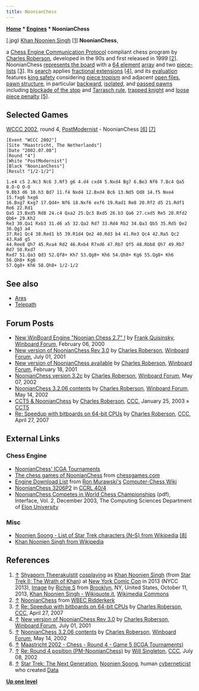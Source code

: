 ```yaml
---
title: NoonianChess
---
```

**[Home](Home "Home") \* [Engines](Engines "Engines") \* NoonianChess**



[.jpg) [Khan Noonien Singh](https://en.wikipedia.org/wiki/Khan_Noonien_Singh) <a id="cite-note-1" href="#cite-ref-1">[1]</a>
**NoonianChess**,  

a [Chess Engine Communication Protocol](Chess_Engine_Communication_Protocol "Chess Engine Communication Protocol") compliant chess program by [Charles Roberson](Charles_Roberson "Charles Roberson"), developed in the 90s and first released in 1999 <a id="cite-note-2" href="#cite-ref-2">[2]</a>. NoonianChess [represents the board](Board_Representation "Board Representation") with a [64 element](8x8_Board "8x8 Board") [array](Array "Array") and two [piece-lists](Piece-Lists "Piece-Lists") <a id="cite-note-3" href="#cite-ref-3">[3]</a>. Its [search](Search "Search") applies [fractional extensions](Extensions#FractionalExtensions "Extensions") <a id="cite-note-4" href="#cite-ref-4">[4]</a>, and its [evaluation](Evaluation "Evaluation") features [king safety](King_Safety "King Safety") considering [piece tropism](King_Safety#KingTropism "King Safety") and adjacent [open files](Open_File "Open File"), [pawn structure](Pawn_Structure "Pawn Structure"), in particular [backward](Backward_Pawn "Backward Pawn"), [isolated](Isolated_Pawn "Isolated Pawn"), and [passed pawns](Passed_Pawn "Passed Pawn") including [blockade of the stop](Blockade_of_Stop "Blockade of Stop") and [Tarrasch rule](Tarrasch_Rule "Tarrasch Rule"), [trapped knight](Trapped_Pieces "Trapped Pieces") and [loose piece penalty](Loose_Piece "Loose Piece") <a id="cite-note-5" href="#cite-ref-5">[5]</a>.



## Selected Games


[WCCC 2002](WCCC_2002 "WCCC 2002"), round 4, [PostModernist](PostModernist "PostModernist") - NoonianChess <a id="cite-note-6" href="#cite-ref-6">[6]</a> <a id="cite-note-7" href="#cite-ref-7">[7]</a>




```
[Event "WCCC 2002"]
[Site "Maastricht, The Netherlands"]
[Date "2002.07.08"]
[Round "4"]
[White "PostModernist"]
[Black "NoonianChess"]
[Result "1/2-1/2"]

1.e4 c5 2.Nc3 Nc6 3.Nf3 g6 4.d4 cxd4 5.Nxd4 Bg7 6.Be3 Nf6 7.Bc4 Qa5 8.O-O O-O 
9.Bb3 d6 10.h3 Bd7 11.f4 Nxd4 12.Bxd4 Bc6 13.Nd5 Qd8 14.f5 Nxe4 15.fxg6 hxg6 
16.Bxg7 Kxg7 17.Qd4+ Nf6 18.Nxf6 exf6 19.Rad1 Re8 20.Rf2 d5 21.Rdf1 Re6 22.Rd1 
Qa5 23.Bxd5 Rd8 24.c4 Qxa2 25.Qc3 Bxd5 26.b3 Qa6 27.cxd5 Re5 28.Rfd2 Qb6+ 29.Kh2 
Re3 30.Qa1 Rxb3 31.d6 a5 32.Qa2 Rd7 33.Rd4 Rb2 34.Qa3 Qb5 35.Rd5 Qe2 36.Qg3 a4 
37.Re1 Qc4 38.Red1 b5 39.R1d4 Qe2 40.Rd3 b4 41.Re3 Qc4 42.Ra5 Qc2 43.Ra8 g5
44.Ree8 Qh7 45.Rxa4 Rd2 46.Rxb4 R7xd6 47.Rb7 Qf5 48.Rbb8 Qh7 49.Rb7 Rd7 50.Rxd7 
Rxd7 51.Qa3 Qd3 52.Qf8+ Kh7 53.Qg8+ Kh6 54.Qh8+ Kg6 55.Qg8+ Kh6 56.Qh8+ Kg6 
57.Qg8+ Kh6 58.Qh8+ 1/2-1/2 

```

## See also


* [Ares](Ares_US "Ares US")
* [Telepath](Telepath "Telepath")


## Forum Posts


* [New WinBoard Engine "Noonian Chess 2.7" !](http://www.open-aurec.com/wbforum/viewtopic.php?f=18&t=30839) by [Frank Quisinsky](Frank_Quisinsky "Frank Quisinsky"), [Winboard Forum](Computer_Chess_Forums "Computer Chess Forums"), February 06, 2000
* [New version of NoonianChess Rev 3.0](http://www.open-aurec.com/wbforum/viewtopic.php?f=18&t=34107) by [Charles Roberson](Charles_Roberson "Charles Roberson"), [Winboard Forum](Computer_Chess_Forums "Computer Chess Forums"), July 01, 2001
* [New version of NoonianChess available](http://www.open-aurec.com/wbforum/viewtopic.php?f=18&t=33189) by [Charles Roberson](Charles_Roberson "Charles Roberson"), [Winboard Forum](Computer_Chess_Forums "Computer Chess Forums"), February 18, 2001
* [NoonianChess version 3.2c](http://www.open-aurec.com/wbforum/viewtopic.php?f=18&t=37168) by [Charles Roberson](Charles_Roberson "Charles Roberson"), [Winboard Forum](Computer_Chess_Forums "Computer Chess Forums"), May 07, 2002
* [NoonianChess 3.2.06 contents](http://www.open-aurec.com/wbforum/viewtopic.php?f=18&t=37265) by [Charles Roberson](Charles_Roberson "Charles Roberson"), [Winboard Forum](Computer_Chess_Forums "Computer Chess Forums"), May 14, 2002
* [CCT5 & NoonianChess](https://www.stmintz.com/ccc/index.php?id=279374) by [Charles Roberson](Charles_Roberson "Charles Roberson"), [CCC](CCC "CCC"), January 25, 2003 » [CCT5](CCT5 "CCT5")
* [Re: Speedup with bitboards on 64-bit CPUs](http://www.talkchess.com/forum/viewtopic.php?topic_view=threads&p=114517&t=13426) by [Charles Roberson](Charles_Roberson "Charles Roberson"), [CCC](CCC "CCC"), April 27, 2007


## External Links


### Chess Engine


* [NoonianChess' ICGA Tournaments](https://www.game-ai-forum.org/icga-tournaments/program.php?id=77)
* [The chess games of NoonianChess](http://www.chessgames.com/perl/chessplayer?pid=90124) from [chessgames.com](http://www.chessgames.com/index.html)
* [Engine Download List](http://www.computer-chess.org/doku.php?id=computer_chess:wiki:download:engine_download_list) from [Ron Murawski's](Ron_Murawski "Ron Murawski") [Computer-Chess Wiki](http://computer-chess.org/doku.php?id=home)
* [NoonianChess 3206P2](http://www.computerchess.org.uk/ccrl/404/cgi/engine_details.cgi?print=Details&each_game=1&eng=NoonianChess%203206P2) in [CCRL 40/4](CCRL "CCRL")
* [NoonianChess Competes in World Chess Championships](http://org.elon.edu/compsci/newsletterf03.pdf) (pdf), Interface, Vol. 2, December 2003, The Computing Sciences Department of [Elon University](https://en.wikipedia.org/wiki/Elon_University)


### Misc


* [Noonien Soong - List of Star Trek characters (N–S) from Wikipedia](https://en.wikipedia.org/wiki/List_of_Star_Trek_characters_%28N%E2%80%93S%29#Noonien_Soong) <a id="cite-note-8" href="#cite-ref-8">[8]</a>
* [Khan Noonien Singh from Wikipedia](https://en.wikipedia.org/wiki/Khan_Noonien_Singh)


## References


1. <a id="cite-ref-1" href="#cite-note-1">↑</a> [Shyaporn Theerakulstit](https://www.imdb.com/name/nm1421990/) [cosplaying](https://en.wikipedia.org/wiki/Cosplay) as [Khan Noonien Singh](https://en.wikipedia.org/wiki/Khan_Noonien_Singh) (from [Star Trek II: The Wrath of Khan](https://en.wikipedia.org/wiki/Star_Trek_II:_The_Wrath_of_Khan)) at [New York Comic Con](https://en.wikipedia.org/wiki/New_York_Comic_Con) in 2013 (NYCC 2013), [Image](https://www.flickr.com/photos/94565827@N05/10275730183/) by [Richie S](https://www.flickr.com/people/94565827@N05) from [Brooklyn](https://en.wikipedia.org/wiki/Brooklyn), NY, United States, October 11, 2013, [Khan Noonien Singh - Wikiquote.it](https://it.wikiquote.org/wiki/Khan_Noonien_Singh), [Wikimedia Commons](https://en.wikipedia.org/wiki/Wikimedia_Commons)
2. <a id="cite-ref-2" href="#cite-note-2">↑</a> [NoonianChess](http://wbec-ridderkerk.nl/html/details1/Noonian.html) from [WBEC Ridderkerk](WBEC "WBEC")
3. <a id="cite-ref-3" href="#cite-note-3">↑</a> [Re: Speedup with bitboards on 64-bit CPUs](http://www.talkchess.com/forum/viewtopic.php?topic_view=threads&p=114517&t=13426) by [Charles Roberson](Charles_Roberson "Charles Roberson"), [CCC](CCC "CCC"), April 27, 2007
4. <a id="cite-ref-4" href="#cite-note-4">↑</a> [New version of NoonianChess Rev 3.0](http://www.open-aurec.com/wbforum/viewtopic.php?f=18&t=34107) by [Charles Roberson](Charles_Roberson "Charles Roberson"), [Winboard Forum](Computer_Chess_Forums "Computer Chess Forums"), July 01, 2001
5. <a id="cite-ref-5" href="#cite-note-5">↑</a>  [NoonianChess 3.2.06 contents](http://www.open-aurec.com/wbforum/viewtopic.php?f=18&t=37265) by [Charles Roberson](Charles_Roberson "Charles Roberson"), [Winboard Forum](Computer_Chess_Forums "Computer Chess Forums"), May 14, 2002
6. <a id="cite-ref-6" href="#cite-note-6">↑</a> [Maastricht 2002 - Chess - Round 4 - Game 5 (ICGA Tournaments)](https://www.game-ai-forum.org/icga-tournaments/round.php?tournament=20&round=4&id=5)
7. <a id="cite-ref-7" href="#cite-note-7">↑</a> [Re: Round 4 position (PM-NoonianChess)](https://www.stmintz.com/ccc/index.php?id=239119) by [Will Singleton](Will_Singleton "Will Singleton"), [CCC](CCC "CCC"), July 08, 2002
8. <a id="cite-ref-8" href="#cite-note-8">↑</a> [Star Trek: The Next Generation](https://en.wikipedia.org/wiki/Star_Trek:_The_Next_Generation), [Noonien Soong](https://en.wikipedia.org/wiki/List_of_Star_Trek_characters_%28N%E2%80%93S%29#Noonien_Soong), human [cyberneticist](https://en.wikipedia.org/wiki/Cybernetics) who created [Data](Data#StarTrek "Data")

**[Up one level](Engines "Engines")**







 
